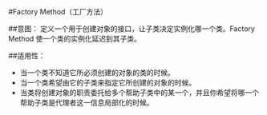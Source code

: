 #Factory Method（工厂方法）

##意图：
定义一个用于创建对象的接口，让子类决定实例化哪一个类。Factory Method 使一个类的实例化延迟到其子类。

##适用性：
* 当一个类不知道它所必须创建的对象的类的时候。
* 当一个类希望由它的子类来指定它所创建的对象的时候。
* 当类将创建对象的职责委托给多个帮助子类中的某一个，并且你希望将哪一个帮助子类是代理者这一信息局部化的时候。